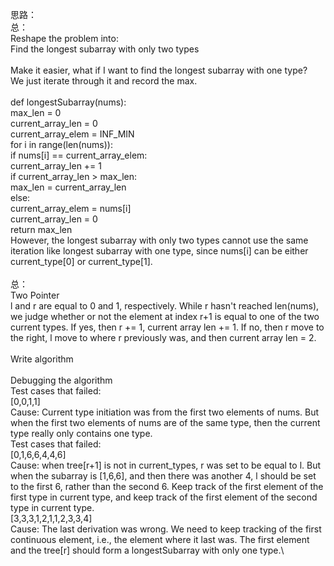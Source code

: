 思路：\
总：\
Reshape the problem into:\
Find the longest subarray with only two types\
\
Make it easier, what if I want to find the longest subarray with one type?\
We just iterate through it and record the max.\
\
def longestSubarray(nums):\
	max_len = 0\
	current_array_len = 0\
	current_array_elem = INF_MIN\
	for i in range(len(nums)):\
		if nums[i] == current_array_elem:\
			current_array_len += 1\
			if current_array_len > max_len:\
				max_len = current_array_len\
		else:\
			current_array_elem = nums[i]\
			current_array_len = 0\
	return max_len \
However, the longest subarray with only two types cannot use the same iteration like longest subarray with one type, since nums[i] can be either current_type[0] or current_type[1].\
\
总：\
Two Pointer\
l and r are equal to 0 and 1, respectively. While r hasn't reached len(nums), we judge whether or not the element at index r+1 is equal to one of the two current types. If yes, then r += 1, current array len += 1. If no, then r move to the right, l move to where r previously was, and then current array len = 2.\
\
Write algorithm\
\
Debugging the algorithm\
Test cases that failed:\
[0,0,1,1]\
Cause: Current type initiation was from the first two elements of nums. But when the first two elements of nums are of the same type, then the current type really only contains one type.\
Test cases that failed:\
[0,1,6,6,4,4,6]\
Cause: when tree[r+1] is not in current_types, r was set to be equal to l. But when the subarray is [1,6,6], and then there was another 4, l should be set to the first 6, rather than the second 6. Keep track of the first element of the first type in current type, and keep track of the first element of the second type in current type. \
[3,3,3,1,2,1,1,2,3,3,4]\
Cause: The last derivation was wrong. We need to keep tracking of the first continuous element, i.e., the element where it last was. The first element and the tree[r] should form a longestSubarray with only one type.\
